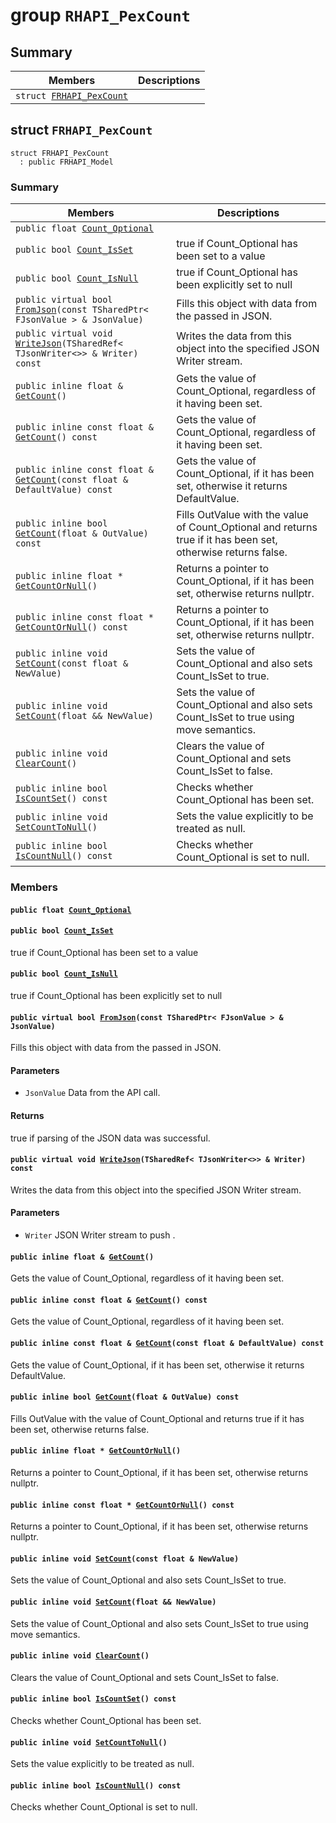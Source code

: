 # group `RHAPI_PexCount` <a id="group__RHAPI__PexCount"></a>

## Summary

 Members                        | Descriptions                                
--------------------------------|---------------------------------------------
`struct `[`FRHAPI_PexCount`](#structFRHAPI__PexCount) | 

## struct `FRHAPI_PexCount` <a id="structFRHAPI__PexCount"></a>

```
struct FRHAPI_PexCount
  : public FRHAPI_Model
```

### Summary

 Members                        | Descriptions                                
--------------------------------|---------------------------------------------
`public float `[`Count_Optional`](#structFRHAPI__PexCount_1ab3857fd6a2125496df075cd9c4e3a0d5) | 
`public bool `[`Count_IsSet`](#structFRHAPI__PexCount_1a050184966a397013b815e7e2b15001d9) | true if Count_Optional has been set to a value
`public bool `[`Count_IsNull`](#structFRHAPI__PexCount_1a43093b2c88ad2086268b799b69214f55) | true if Count_Optional has been explicitly set to null
`public virtual bool `[`FromJson`](#structFRHAPI__PexCount_1a10c74edb8db4fca98fd539968c1a4318)`(const TSharedPtr< FJsonValue > & JsonValue)` | Fills this object with data from the passed in JSON.
`public virtual void `[`WriteJson`](#structFRHAPI__PexCount_1a8e0218d16e916e8ca92b104f10568f37)`(TSharedRef< TJsonWriter<>> & Writer) const` | Writes the data from this object into the specified JSON Writer stream.
`public inline float & `[`GetCount`](#structFRHAPI__PexCount_1a1e58368a3242ba0dcd2baf8bc845bfc0)`()` | Gets the value of Count_Optional, regardless of it having been set.
`public inline const float & `[`GetCount`](#structFRHAPI__PexCount_1a5efd6b35361d8dd61c9374e90213c717)`() const` | Gets the value of Count_Optional, regardless of it having been set.
`public inline const float & `[`GetCount`](#structFRHAPI__PexCount_1acab98ff8201fbd7dde810288995d5538)`(const float & DefaultValue) const` | Gets the value of Count_Optional, if it has been set, otherwise it returns DefaultValue.
`public inline bool `[`GetCount`](#structFRHAPI__PexCount_1ad7662026f67286f692a7f0bd17d25b19)`(float & OutValue) const` | Fills OutValue with the value of Count_Optional and returns true if it has been set, otherwise returns false.
`public inline float * `[`GetCountOrNull`](#structFRHAPI__PexCount_1a8b59efa8fff153443b5b405d7b76dbb8)`()` | Returns a pointer to Count_Optional, if it has been set, otherwise returns nullptr.
`public inline const float * `[`GetCountOrNull`](#structFRHAPI__PexCount_1adf318b32f9ea09b9662baa29ce3f961d)`() const` | Returns a pointer to Count_Optional, if it has been set, otherwise returns nullptr.
`public inline void `[`SetCount`](#structFRHAPI__PexCount_1a11ddb1c41d7ec291a228a0ad23c7b5ad)`(const float & NewValue)` | Sets the value of Count_Optional and also sets Count_IsSet to true.
`public inline void `[`SetCount`](#structFRHAPI__PexCount_1a219a9f3d0e08aa5d943c564ab426a342)`(float && NewValue)` | Sets the value of Count_Optional and also sets Count_IsSet to true using move semantics.
`public inline void `[`ClearCount`](#structFRHAPI__PexCount_1aeed66bc650144cee6f9b1eaf08fb9249)`()` | Clears the value of Count_Optional and sets Count_IsSet to false.
`public inline bool `[`IsCountSet`](#structFRHAPI__PexCount_1ab63c2bda0e5295ef525f66f9c18d0705)`() const` | Checks whether Count_Optional has been set.
`public inline void `[`SetCountToNull`](#structFRHAPI__PexCount_1a487759204e318a2e4bcb3bbc13ded5fd)`()` | Sets the value explicitly to be treated as null.
`public inline bool `[`IsCountNull`](#structFRHAPI__PexCount_1aff3464ead48e7017c04a38dcdb5590f7)`() const` | Checks whether Count_Optional is set to null.

### Members

#### `public float `[`Count_Optional`](#structFRHAPI__PexCount_1ab3857fd6a2125496df075cd9c4e3a0d5) <a id="structFRHAPI__PexCount_1ab3857fd6a2125496df075cd9c4e3a0d5"></a>

#### `public bool `[`Count_IsSet`](#structFRHAPI__PexCount_1a050184966a397013b815e7e2b15001d9) <a id="structFRHAPI__PexCount_1a050184966a397013b815e7e2b15001d9"></a>

true if Count_Optional has been set to a value

#### `public bool `[`Count_IsNull`](#structFRHAPI__PexCount_1a43093b2c88ad2086268b799b69214f55) <a id="structFRHAPI__PexCount_1a43093b2c88ad2086268b799b69214f55"></a>

true if Count_Optional has been explicitly set to null

#### `public virtual bool `[`FromJson`](#structFRHAPI__PexCount_1a10c74edb8db4fca98fd539968c1a4318)`(const TSharedPtr< FJsonValue > & JsonValue)` <a id="structFRHAPI__PexCount_1a10c74edb8db4fca98fd539968c1a4318"></a>

Fills this object with data from the passed in JSON.

#### Parameters
* `JsonValue` Data from the API call.

#### Returns
true if parsing of the JSON data was successful.

#### `public virtual void `[`WriteJson`](#structFRHAPI__PexCount_1a8e0218d16e916e8ca92b104f10568f37)`(TSharedRef< TJsonWriter<>> & Writer) const` <a id="structFRHAPI__PexCount_1a8e0218d16e916e8ca92b104f10568f37"></a>

Writes the data from this object into the specified JSON Writer stream.

#### Parameters
* `Writer` JSON Writer stream to push .

#### `public inline float & `[`GetCount`](#structFRHAPI__PexCount_1a1e58368a3242ba0dcd2baf8bc845bfc0)`()` <a id="structFRHAPI__PexCount_1a1e58368a3242ba0dcd2baf8bc845bfc0"></a>

Gets the value of Count_Optional, regardless of it having been set.

#### `public inline const float & `[`GetCount`](#structFRHAPI__PexCount_1a5efd6b35361d8dd61c9374e90213c717)`() const` <a id="structFRHAPI__PexCount_1a5efd6b35361d8dd61c9374e90213c717"></a>

Gets the value of Count_Optional, regardless of it having been set.

#### `public inline const float & `[`GetCount`](#structFRHAPI__PexCount_1acab98ff8201fbd7dde810288995d5538)`(const float & DefaultValue) const` <a id="structFRHAPI__PexCount_1acab98ff8201fbd7dde810288995d5538"></a>

Gets the value of Count_Optional, if it has been set, otherwise it returns DefaultValue.

#### `public inline bool `[`GetCount`](#structFRHAPI__PexCount_1ad7662026f67286f692a7f0bd17d25b19)`(float & OutValue) const` <a id="structFRHAPI__PexCount_1ad7662026f67286f692a7f0bd17d25b19"></a>

Fills OutValue with the value of Count_Optional and returns true if it has been set, otherwise returns false.

#### `public inline float * `[`GetCountOrNull`](#structFRHAPI__PexCount_1a8b59efa8fff153443b5b405d7b76dbb8)`()` <a id="structFRHAPI__PexCount_1a8b59efa8fff153443b5b405d7b76dbb8"></a>

Returns a pointer to Count_Optional, if it has been set, otherwise returns nullptr.

#### `public inline const float * `[`GetCountOrNull`](#structFRHAPI__PexCount_1adf318b32f9ea09b9662baa29ce3f961d)`() const` <a id="structFRHAPI__PexCount_1adf318b32f9ea09b9662baa29ce3f961d"></a>

Returns a pointer to Count_Optional, if it has been set, otherwise returns nullptr.

#### `public inline void `[`SetCount`](#structFRHAPI__PexCount_1a11ddb1c41d7ec291a228a0ad23c7b5ad)`(const float & NewValue)` <a id="structFRHAPI__PexCount_1a11ddb1c41d7ec291a228a0ad23c7b5ad"></a>

Sets the value of Count_Optional and also sets Count_IsSet to true.

#### `public inline void `[`SetCount`](#structFRHAPI__PexCount_1a219a9f3d0e08aa5d943c564ab426a342)`(float && NewValue)` <a id="structFRHAPI__PexCount_1a219a9f3d0e08aa5d943c564ab426a342"></a>

Sets the value of Count_Optional and also sets Count_IsSet to true using move semantics.

#### `public inline void `[`ClearCount`](#structFRHAPI__PexCount_1aeed66bc650144cee6f9b1eaf08fb9249)`()` <a id="structFRHAPI__PexCount_1aeed66bc650144cee6f9b1eaf08fb9249"></a>

Clears the value of Count_Optional and sets Count_IsSet to false.

#### `public inline bool `[`IsCountSet`](#structFRHAPI__PexCount_1ab63c2bda0e5295ef525f66f9c18d0705)`() const` <a id="structFRHAPI__PexCount_1ab63c2bda0e5295ef525f66f9c18d0705"></a>

Checks whether Count_Optional has been set.

#### `public inline void `[`SetCountToNull`](#structFRHAPI__PexCount_1a487759204e318a2e4bcb3bbc13ded5fd)`()` <a id="structFRHAPI__PexCount_1a487759204e318a2e4bcb3bbc13ded5fd"></a>

Sets the value explicitly to be treated as null.

#### `public inline bool `[`IsCountNull`](#structFRHAPI__PexCount_1aff3464ead48e7017c04a38dcdb5590f7)`() const` <a id="structFRHAPI__PexCount_1aff3464ead48e7017c04a38dcdb5590f7"></a>

Checks whether Count_Optional is set to null.

